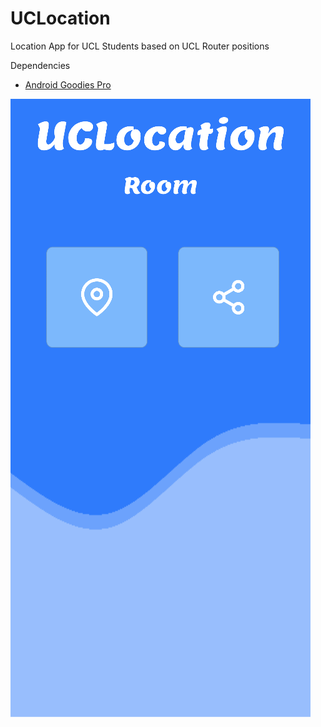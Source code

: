 # UCLocation
Location App for UCL Students based on UCL Router positions

Dependencies
- [Android Goodies Pro](https://www.assetstore.unity3d.com/go/v2?from=%23!%2Fcontent%2F67473)

![alt text](https://github.com/alexlaurence/UCLocation/blob/master/prev.png)
